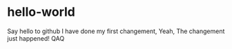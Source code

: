# hello-world
Say hello to github
I have done my first changement, Yeah, The changement just happened!
QAQ
